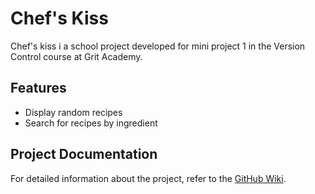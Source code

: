 # Chef's Kiss

Chef's kiss i a school project developed for mini project 1 in the Version Control course at Grit Academy.

## Features

- Display random recipes
- Search for recipes by ingredient

## Project Documentation

For detailed information about the project, refer to the [GitHub Wiki](https://github.com/your-username/your-repository/wiki).
